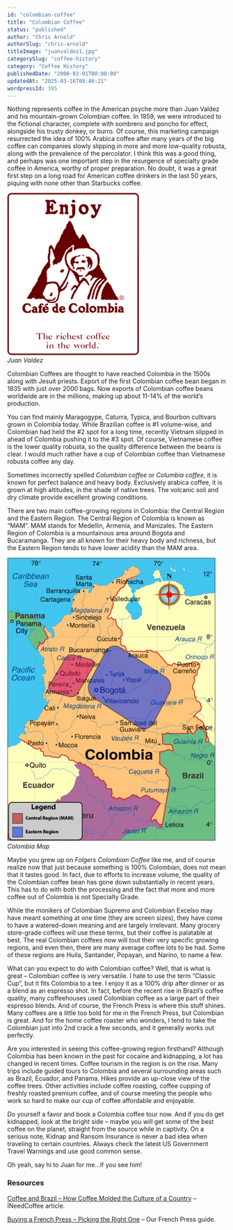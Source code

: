 ```yaml
---
id: "colombian-coffee"
title: "Colombian Coffee"
status: "published"
author: "Chris Arnold"
authorSlug: "chris-arnold"
titleImage: "juanvaldez1.jpg"
categorySlug: "coffee-history"
category: "Coffee History"
publishedDate: "2008-03-01T08:00:00"
updatedAt: "2025-03-16T08:46:21"
wordpressId: 395
---
```


Nothing represents coffee in the American psyche more than Juan Valdez and his mountain-grown Colombian coffee. In 1959, we were introduced to the fictional character, complete with sombrero and poncho for effect, alongside his trusty donkey, or burro. Of course, this marketing campaign resurrected the idea of 100% Arabica coffee after many years of the big coffee can companies slowly slipping in more and more low-quality robusta, along with the prevalence of the percolator. I think this was a good thing, and perhaps was one important step in the resurgence of specialty grade coffee in America, worthy of proper preparation. No doubt, it was a great first step on a long road for American coffee drinkers in the last 50 years, piquing with none other than Starbucks coffee.

![Juan Valdez](juanvaldez1.jpg)  
*Juan Valdez*

Colombian Coffees are thought to have reached Colombia in the 1500s along with Jesuit priests. Export of the first Colombian coffee bean began in 1835 with just over 2000 bags. Now exports of Colombian coffee beans worldwide are in the millions, making up about 11-14% of the world’s production.

You can find mainly Maragogype, Caturra, Typica, and Bourbon cultivars grown in Colombia today. While Brazilian coffee is #1 volume-wise, and Colombian had held the #2 spot for a long time, recently Vietnam slipped in ahead of Colombia pushing it to the #3 spot. Of course, Vietnamese coffee is the lower quality robusta, so the quality difference between the beans is clear. I would much rather have a cup of Colombian coffee than Vietnamese robusta coffee any day.

Sometimes incorrectly spelled *Columbian coffee* or *Columbia coffee*, it is known for perfect balance and heavy body. Exclusively arabica coffee, it is grown at high altitudes, in the shade of native trees. The volcanic soil and dry climate provide excellent growing conditions.

There are two main coffee-growing regions in Colombia: the Central Region and the Eastern Region. The Central Region of Colombia is known as “MAM”. MAM stands for Medellin, Armenia, and Manizales. The Eastern Region of Colombia is a mountainous area around Bogota and Bucaramanga. They are all known for their heavy body and richness, but the Eastern Region tends to have lower acidity than the MAM area.

![Colombia Map](colombiamap-480x650.jpg)  
*Colombia Map*

Maybe you grew up on *Folgers Colombian Coffee* like me, and of course realize now that just because something is 100% Colombian, does not mean that it tastes good. In fact, due to efforts to increase volume, the quality of the Colombian coffee bean has gone down substantially in recent years. This has to do with both the processing and the fact that more and more coffee out of Colombia is not Specialty Grade.

While the monikers of Colombian Supremo and Colombian Excelso may have meant something at one time (they are screen sizes), they have come to have a watered-down meaning and are largely irrelevant. Many grocery store-grade coffees will use these terms, but their coffee is palatable at best. The real Colombian coffees now will tout their very specific growing regions, and even then, there are many average coffee lots to be had. Some of these regions are Huila, Santander, Popayan, and Narino, to name a few.

What can you expect to do with Colombian coffee? Well, that is what is great – Colombian coffee is very versatile. I hate to use the term “Classic Cup”, but it fits Colombia to a tee. I enjoy it as a 100% drip after dinner or as a blend as an espresso shot. In fact, before the recent rise in Brazil’s coffee quality, many coffeehouses used Colombian coffee as a large part of their espresso blends. And of course, the French Press is where this stuff shines. Many coffees are a little too bold for me in the French Press, but Colombian is great. And for the home coffee roaster who wonders, I tend to take the Colombian just into 2nd crack a few seconds, and it generally works out perfectly.

Are you interested in seeing this coffee-growing region firsthand? Although Colombia has been known in the past for cocaine and kidnapping, a lot has changed in recent times. Coffee tourism in the region is on the rise. Many trips include guided tours to Colombia and several surrounding areas such as Brazil, Ecuador, and Panama. Hikes provide an up-close view of the coffee trees. Other activities include coffee roasting, coffee cupping of freshly roasted premium coffee, and of course meeting the people who work so hard to make our cup of coffee affordable and enjoyable.

Do yourself a favor and book a Colombia coffee tour now. And if you do get kidnapped, look at the bright side – maybe you will get some of the best coffee on the planet, straight from the source while in captivity. On a serious note, Kidnap and Ransom Insurance is never a bad idea when traveling to certain countries. Always check the latest US Government Travel Warnings and use good common sense.

Oh yeah, say hi to Juan for me…if you see him!

### Resources

[Coffee and Brazil – How Coffee Molded the Culture of a Country](/coffee-and-brazil-how-coffee-molded-the-culture-of-a-country/) – INeedCoffee article.

[Buying a French Press – Picking the Right One](/buying-a-french-press-picking-the-right-one/) – Our French Press guide.
